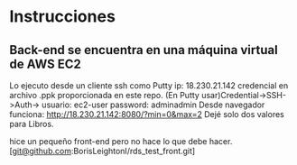 # Instrucciones
## Back-end se encuentra en una máquina virtual de AWS EC2
Lo ejecuto desde un cliente ssh como Putty
ip: 18.230.21.142
credencial en archivo .ppk proporcionada en este repo.
  (En Putty usar)Credential->SSH->Auth->
usuario: ec2-user
password: adminadmin
Desde navegador funciona: http://18.230.21.142:8080/?min=0&max=2
Dejé solo dos valores para Libros.

hice un pequeño front-end pero no hace lo que debe hacer.
[git@github.com:BorisLeightonI/rds_test_front.git]